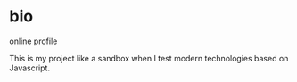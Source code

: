 # bio
online profile


This is my project like a sandbox when I test modern technologies based on Javascript.  
